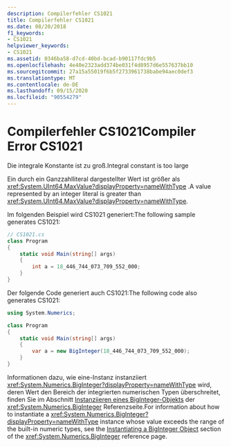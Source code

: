 ```yaml
---
description: Compilerfehler CS1021
title: Compilerfehler CS1021
ms.date: 08/20/2018
f1_keywords:
- CS1021
helpviewer_keywords:
- CS1021
ms.assetid: 0346ba58-d7cd-40bd-bcad-b90117fdc9b5
ms.openlocfilehash: 4e40e2323add374be031f4d8957d6e557637bb10
ms.sourcegitcommit: 27a15a55019f6b5f2733961738babe94aec0def3
ms.translationtype: MT
ms.contentlocale: de-DE
ms.lasthandoff: 09/15/2020
ms.locfileid: "90554279"
---
```

# <a name="compiler-error-cs1021"></a><span data-ttu-id="09eee-103">Compilerfehler CS1021</span><span class="sxs-lookup"><span data-stu-id="09eee-103">Compiler Error CS1021</span></span>

<span data-ttu-id="09eee-104">Die integrale Konstante ist zu groß.</span><span class="sxs-lookup"><span data-stu-id="09eee-104">Integral constant is too large</span></span>  
  
<span data-ttu-id="09eee-105">Ein durch ein Ganzzahlliteral dargestellter Wert ist größer als <xref:System.UInt64.MaxValue?displayProperty=nameWithType> .</span><span class="sxs-lookup"><span data-stu-id="09eee-105">A value represented by an integer literal is greater than <xref:System.UInt64.MaxValue?displayProperty=nameWithType>.</span></span>  
  
<span data-ttu-id="09eee-106">Im folgenden Beispiel wird CS1021 generiert:</span><span class="sxs-lookup"><span data-stu-id="09eee-106">The following sample generates CS1021:</span></span>  

```csharp
// CS1021.cs  
class Program
{
    static void Main(string[] args)
    {
        int a = 18_446_744_073_709_552_000;
    }
}  
```

<span data-ttu-id="09eee-107">Der folgende Code generiert auch CS1021:</span><span class="sxs-lookup"><span data-stu-id="09eee-107">The following code also generates CS1021:</span></span>

```csharp
using System.Numerics;

class Program
{
    static void Main(string[] args)
    {
        var a = new BigInteger(18_446_744_073_709_552_000);
    }
}
```

<span data-ttu-id="09eee-108">Informationen dazu, wie eine-Instanz instanziiert <xref:System.Numerics.BigInteger?displayProperty=nameWithType> wird, deren Wert den Bereich der integrierten numerischen Typen überschreitet, finden Sie im Abschnitt [Instanziieren eines BigInteger-Objekts](/dotnet/api/System.Numerics.BigInteger#instantiating-a-biginteger-object) der  <xref:System.Numerics.BigInteger> Referenzseite.</span><span class="sxs-lookup"><span data-stu-id="09eee-108">For information about how to instantiate a <xref:System.Numerics.BigInteger?displayProperty=nameWithType> instance whose value exceeds the range of the built-in numeric types, see the [Instantiating a BigInteger Object](/dotnet/api/System.Numerics.BigInteger#instantiating-a-biginteger-object) section of the  <xref:System.Numerics.BigInteger> reference page.</span></span>
